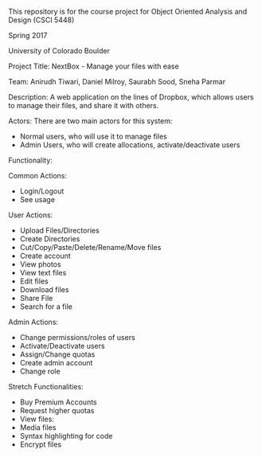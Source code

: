 This repository is for the course project for Object Oriented Analysis and Design (CSCI 5448)

Spring 2017



University of Colorado Boulder





Project Title: NextBox - Manage your files with ease





Team:
Anirudh Tiwari, Daniel Milroy, Saurabh Sood, Sneha Parmar  




Description:
A web application on the lines of Dropbox, which allows users to manage their files, and share it
with others.

Actors:
There are two main actors for this system:
- Normal users, who will use it to manage files
- Admin Users, who will create allocations, activate/deactivate users

Functionality:


Common Actions:
- Login/Logout
- See usage



User Actions:
- Upload Files/Directories
- Create Directories
- Cut/Copy/Paste/Delete/Rename/Move files
- Create account
- View photos
- View text files
- Edit files
- Download files
- Share File
- Search for a file



Admin Actions:
- Change permissions/roles of users
- Activate/Deactivate users
- Assign/Change quotas
- Create admin account
- Change role



Stretch Functionalities:
- Buy Premium Accounts
- Request higher quotas
- View files:
- Media files
- Syntax highlighting for code
- Encrypt files
